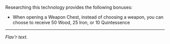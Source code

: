 Researching this technology provides the following bonuses:
* When opening a Weapon Chest, instead of choosing a weapon, you can choose to receive 50 Wood, 25 Iron, or 10 Quintessence

---

_Flav'r text._
